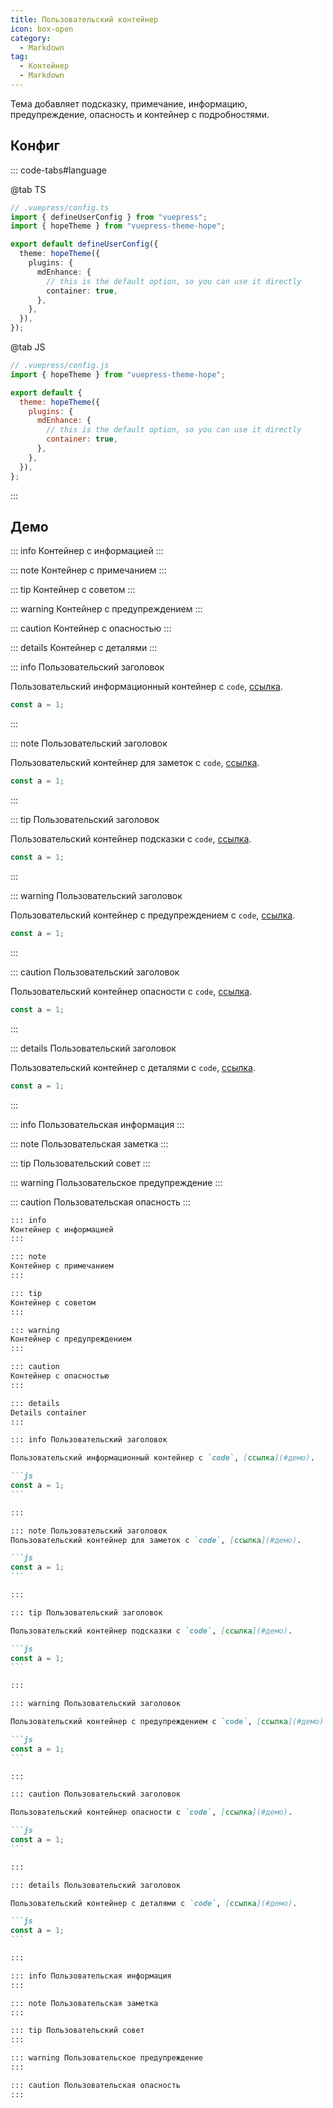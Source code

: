 ```yaml
---
title: Пользовательский контейнер
icon: box-open
category:
  - Markdown
tag:
  - Контейнер
  - Markdown
---
```


Тема добавляет подсказку, примечание, информацию, предупреждение, опасность и контейнер с подробностями.

<!-- more -->

## Конфиг

::: code-tabs#language

@tab TS

```ts {8-11}
// .vuepress/config.ts
import { defineUserConfig } from "vuepress";
import { hopeTheme } from "vuepress-theme-hope";

export default defineUserConfig({
  theme: hopeTheme({
    plugins: {
      mdEnhance: {
        // this is the default option, so you can use it directly
        container: true,
      },
    },
  }),
});
```

@tab JS

```js {7-10}
// .vuepress/config.js
import { hopeTheme } from "vuepress-theme-hope";

export default {
  theme: hopeTheme({
    plugins: {
      mdEnhance: {
        // this is the default option, so you can use it directly
        container: true,
      },
    },
  }),
};
```

:::

## Демо

::: info
Контейнер с информацией
:::

::: note
Контейнер с примечанием
:::

::: tip
Контейнер с советом
:::

::: warning
Контейнер с предупреждением
:::

::: caution
Контейнер с опасностью
:::

::: details
Контейнер с деталями
:::

::: info Пользовательский заголовок

Пользовательский информационный контейнер с `code`, [ссылка](#демо).

```js
const a = 1;
```

:::

::: note Пользовательский заголовок

Пользовательский контейнер для заметок с `code`, [ссылка](#демо).

```js
const a = 1;
```

:::

::: tip Пользовательский заголовок

Пользовательский контейнер подсказки с `code`, [ссылка](#демо).

```js
const a = 1;
```

:::

::: warning Пользовательский заголовок

Пользовательский контейнер с предупреждением с `code`, [ссылка](#демо).

```js
const a = 1;
```

:::

::: caution Пользовательский заголовок

Пользовательский контейнер опасности с `code`, [ссылка](#демо).

```js
const a = 1;
```

:::

::: details Пользовательский заголовок

Пользовательский контейнер с деталями с `code`, [ссылка](#демо).

```js
const a = 1;
```

:::

::: info Пользовательская информация
:::

::: note Пользовательская заметка
:::

::: tip Пользовательский совет
:::

::: warning Пользовательское предупреждение
:::

::: caution Пользовательская опасность
:::

````md
::: info
Контейнер с информацией
:::

::: note
Контейнер с примечанием
:::

::: tip
Контейнер с советом
:::

::: warning
Контейнер с предупреждением
:::

::: caution
Контейнер с опасностью
:::

::: details
Details container
:::

::: info Пользовательский заголовок

Пользовательский информационный контейнер с `code`, [ссылка](#демо).

```js
const a = 1;
```

:::

::: note Пользовательский заголовок
Пользовательский контейнер для заметок с `code`, [ссылка](#демо).

```js
const a = 1;
```

:::

::: tip Пользовательский заголовок

Пользовательский контейнер подсказки с `code`, [ссылка](#демо).

```js
const a = 1;
```

:::

::: warning Пользовательский заголовок

Пользовательский контейнер с предупреждением с `code`, [ссылка](#демо).

```js
const a = 1;
```

:::

::: caution Пользовательский заголовок

Пользовательский контейнер опасности с `code`, [ссылка](#демо).

```js
const a = 1;
```

:::

::: details Пользовательский заголовок

Пользовательский контейнер с деталями с `code`, [ссылка](#демо).

```js
const a = 1;
```

:::

::: info Пользовательская информация
:::

::: note Пользовательская заметка
:::

::: tip Пользовательский совет
:::

::: warning Пользовательское предупреждение
:::

::: caution Пользовательская опасность
:::
````

